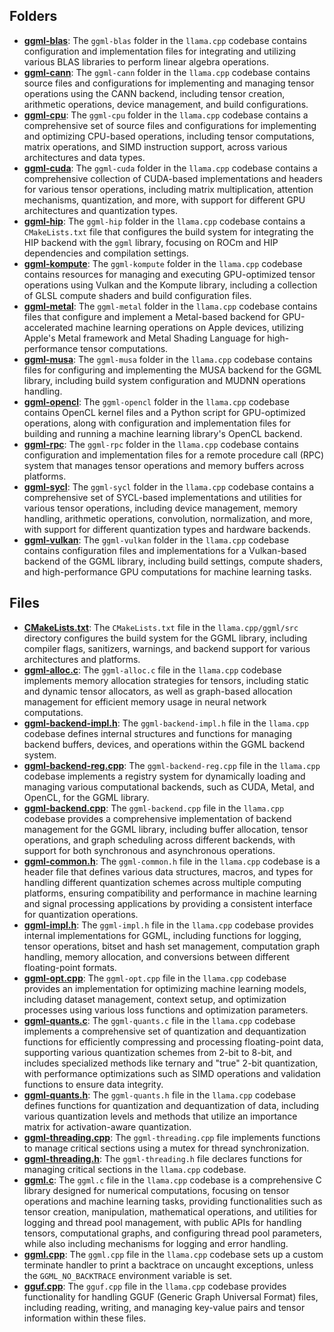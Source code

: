 ## Folders
- **[ggml-blas](src/ggml-blas.driver.md)**: The `ggml-blas` folder in the `llama.cpp` codebase contains configuration and implementation files for integrating and utilizing various BLAS libraries to perform linear algebra operations.
- **[ggml-cann](src/ggml-cann.driver.md)**: The `ggml-cann` folder in the `llama.cpp` codebase contains source files and configurations for implementing and managing tensor operations using the CANN backend, including tensor creation, arithmetic operations, device management, and build configurations.
- **[ggml-cpu](src/ggml-cpu.driver.md)**: The `ggml-cpu` folder in the `llama.cpp` codebase contains a comprehensive set of source files and configurations for implementing and optimizing CPU-based operations, including tensor computations, matrix operations, and SIMD instruction support, across various architectures and data types.
- **[ggml-cuda](src/ggml-cuda.driver.md)**: The `ggml-cuda` folder in the `llama.cpp` codebase contains a comprehensive collection of CUDA-based implementations and headers for various tensor operations, including matrix multiplication, attention mechanisms, quantization, and more, with support for different GPU architectures and quantization types.
- **[ggml-hip](src/ggml-hip.driver.md)**: The `ggml-hip` folder in the `llama.cpp` codebase contains a `CMakeLists.txt` file that configures the build system for integrating the HIP backend with the `ggml` library, focusing on ROCm and HIP dependencies and compilation settings.
- **[ggml-kompute](src/ggml-kompute.driver.md)**: The `ggml-kompute` folder in the `llama.cpp` codebase contains resources for managing and executing GPU-optimized tensor operations using Vulkan and the Kompute library, including a collection of GLSL compute shaders and build configuration files.
- **[ggml-metal](src/ggml-metal.driver.md)**: The `ggml-metal` folder in the `llama.cpp` codebase contains files that configure and implement a Metal-based backend for GPU-accelerated machine learning operations on Apple devices, utilizing Apple's Metal framework and Metal Shading Language for high-performance tensor computations.
- **[ggml-musa](src/ggml-musa.driver.md)**: The `ggml-musa` folder in the `llama.cpp` codebase contains files for configuring and implementing the MUSA backend for the GGML library, including build system configuration and MUDNN operations handling.
- **[ggml-opencl](src/ggml-opencl.driver.md)**: The `ggml-opencl` folder in the `llama.cpp` codebase contains OpenCL kernel files and a Python script for GPU-optimized operations, along with configuration and implementation files for building and running a machine learning library's OpenCL backend.
- **[ggml-rpc](src/ggml-rpc.driver.md)**: The `ggml-rpc` folder in the `llama.cpp` codebase contains configuration and implementation files for a remote procedure call (RPC) system that manages tensor operations and memory buffers across platforms.
- **[ggml-sycl](src/ggml-sycl.driver.md)**: The `ggml-sycl` folder in the `llama.cpp` codebase contains a comprehensive set of SYCL-based implementations and utilities for various tensor operations, including device management, memory handling, arithmetic operations, convolution, normalization, and more, with support for different quantization types and hardware backends.
- **[ggml-vulkan](src/ggml-vulkan.driver.md)**: The `ggml-vulkan` folder in the `llama.cpp` codebase contains configuration files and implementations for a Vulkan-based backend of the GGML library, including build settings, compute shaders, and high-performance GPU computations for machine learning tasks.

## Files
- **[CMakeLists.txt](src/CMakeLists.txt.driver.md)**: The `CMakeLists.txt` file in the `llama.cpp/ggml/src` directory configures the build system for the GGML library, including compiler flags, sanitizers, warnings, and backend support for various architectures and platforms.
- **[ggml-alloc.c](src/ggml-alloc.c.driver.md)**: The `ggml-alloc.c` file in the `llama.cpp` codebase implements memory allocation strategies for tensors, including static and dynamic tensor allocators, as well as graph-based allocation management for efficient memory usage in neural network computations.
- **[ggml-backend-impl.h](src/ggml-backend-impl.h.driver.md)**: The `ggml-backend-impl.h` file in the `llama.cpp` codebase defines internal structures and functions for managing backend buffers, devices, and operations within the GGML backend system.
- **[ggml-backend-reg.cpp](src/ggml-backend-reg.cpp.driver.md)**: The `ggml-backend-reg.cpp` file in the `llama.cpp` codebase implements a registry system for dynamically loading and managing various computational backends, such as CUDA, Metal, and OpenCL, for the GGML library.
- **[ggml-backend.cpp](src/ggml-backend.cpp.driver.md)**: The `ggml-backend.cpp` file in the `llama.cpp` codebase provides a comprehensive implementation of backend management for the GGML library, including buffer allocation, tensor operations, and graph scheduling across different backends, with support for both synchronous and asynchronous operations.
- **[ggml-common.h](src/ggml-common.h.driver.md)**: The `ggml-common.h` file in the `llama.cpp` codebase is a header file that defines various data structures, macros, and types for handling different quantization schemes across multiple computing platforms, ensuring compatibility and performance in machine learning and signal processing applications by providing a consistent interface for quantization operations.
- **[ggml-impl.h](src/ggml-impl.h.driver.md)**: The `ggml-impl.h` file in the `llama.cpp` codebase provides internal implementations for GGML, including functions for logging, tensor operations, bitset and hash set management, computation graph handling, memory allocation, and conversions between different floating-point formats.
- **[ggml-opt.cpp](src/ggml-opt.cpp.driver.md)**: The `ggml-opt.cpp` file in the `llama.cpp` codebase provides an implementation for optimizing machine learning models, including dataset management, context setup, and optimization processes using various loss functions and optimization parameters.
- **[ggml-quants.c](src/ggml-quants.c.driver.md)**: The `ggml-quants.c` file in the `llama.cpp` codebase implements a comprehensive set of quantization and dequantization functions for efficiently compressing and processing floating-point data, supporting various quantization schemes from 2-bit to 8-bit, and includes specialized methods like ternary and "true" 2-bit quantization, with performance optimizations such as SIMD operations and validation functions to ensure data integrity.
- **[ggml-quants.h](src/ggml-quants.h.driver.md)**: The `ggml-quants.h` file in the `llama.cpp` codebase defines functions for quantization and dequantization of data, including various quantization levels and methods that utilize an importance matrix for activation-aware quantization.
- **[ggml-threading.cpp](src/ggml-threading.cpp.driver.md)**: The `ggml-threading.cpp` file implements functions to manage critical sections using a mutex for thread synchronization.
- **[ggml-threading.h](src/ggml-threading.h.driver.md)**: The `ggml-threading.h` file declares functions for managing critical sections in the `llama.cpp` codebase.
- **[ggml.c](src/ggml.c.driver.md)**: The `ggml.c` file in the `llama.cpp` codebase is a comprehensive C library designed for numerical computations, focusing on tensor operations and machine learning tasks, providing functionalities such as tensor creation, manipulation, mathematical operations, and utilities for logging and thread pool management, with public APIs for handling tensors, computational graphs, and configuring thread pool parameters, while also including mechanisms for logging and error handling.
- **[ggml.cpp](src/ggml.c.driver.mdpp)**: The `ggml.cpp` file in the `llama.cpp` codebase sets up a custom terminate handler to print a backtrace on uncaught exceptions, unless the `GGML_NO_BACKTRACE` environment variable is set.
- **[gguf.cpp](src/gguf.cpp.driver.md)**: The `gguf.cpp` file in the `llama.cpp` codebase provides functionality for handling GGUF (Generic Graph Universal Format) files, including reading, writing, and managing key-value pairs and tensor information within these files.
